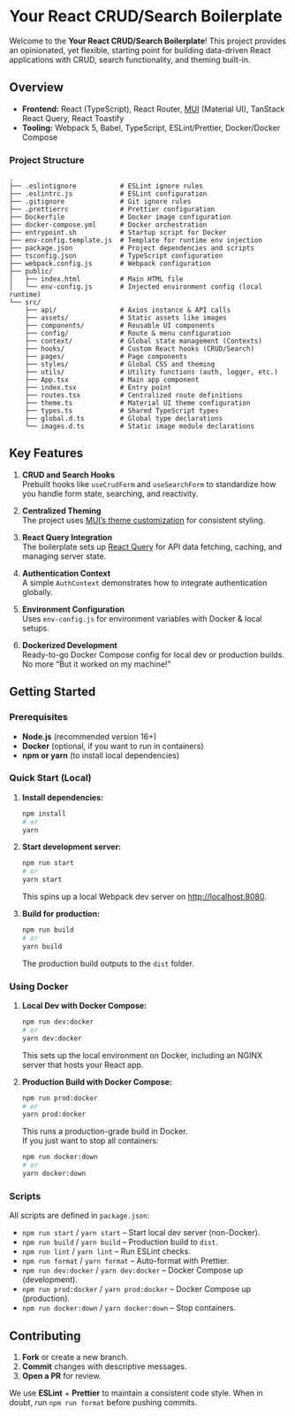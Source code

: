 # Your React CRUD/Search Boilerplate

Welcome to the **Your React CRUD/Search Boilerplate**! This project provides an opinionated, yet flexible, starting point for building data-driven React applications with CRUD, search functionality, and theming built-in.

## Overview

- **Frontend:** React (TypeScript), React Router, [MUI](https://mui.com/) (Material UI), TanStack React Query, React Toastify
- **Tooling:** Webpack 5, Babel, TypeScript, ESLint/Prettier, Docker/Docker Compose

### Project Structure

```
.
├── .eslintignore           # ESLint ignore rules
├── .eslintrc.js            # ESLint configuration
├── .gitignore              # Git ignore rules
├── .prettierrc             # Prettier configuration
├── Dockerfile              # Docker image configuration
├── docker-compose.yml      # Docker orchestration
├── entrypoint.sh           # Startup script for Docker
├── env-config.template.js  # Template for runtime env injection
├── package.json            # Project dependencies and scripts
├── tsconfig.json           # TypeScript configuration
├── webpack.config.js       # Webpack configuration
├── public/
│   ├── index.html          # Main HTML file
│   └── env-config.js       # Injected environment config (local runtime)
└── src/
    ├── api/                # Axios instance & API calls
    ├── assets/             # Static assets like images
    ├── components/         # Reusable UI components
    ├── config/             # Route & menu configuration
    ├── context/            # Global state management (Contexts)
    ├── hooks/              # Custom React hooks (CRUD/Search)
    ├── pages/              # Page components
    ├── styles/             # Global CSS and theming
    ├── utils/              # Utility functions (auth, logger, etc.)
    ├── App.tsx             # Main app component
    ├── index.tsx           # Entry point
    ├── routes.tsx          # Centralized route definitions
    ├── theme.ts            # Material UI theme configuration
    ├── types.ts            # Shared TypeScript types
    ├── global.d.ts         # Global type declarations
    └── images.d.ts         # Static image module declarations
```

## Key Features

1. **CRUD and Search Hooks**  
   Prebuilt hooks like `useCrudForm` and `useSearchForm` to standardize how you handle form state, searching, and reactivity.

2. **Centralized Theming**  
   The project uses [MUI’s theme customization](https://mui.com/material-ui/customization/theming/) for consistent styling.

3. **React Query Integration**  
   The boilerplate sets up [React Query](https://tanstack.com/query/latest) for API data fetching, caching, and managing server state.

4. **Authentication Context**  
   A simple `AuthContext` demonstrates how to integrate authentication globally.

5. **Environment Configuration**  
   Uses `env-config.js` for environment variables with Docker & local setups.

6. **Dockerized Development**  
   Ready-to-go Docker Compose config for local dev or production builds. No more “But it worked on my machine!”

## Getting Started

### Prerequisites

- **Node.js** (recommended version 16+)
- **Docker** (optional, if you want to run in containers)
- **npm or yarn** (to install local dependencies)

### Quick Start (Local)

1. **Install dependencies:**

   ```bash
   npm install
   # or
   yarn
   ```

2. **Start development server:**

   ```bash
   npm run start
   # or
   yarn start
   ```

   This spins up a local Webpack dev server on [http://localhost:8080](http://localhost:8080).

3. **Build for production:**

   ```bash
   npm run build
   # or
   yarn build
   ```

   The production build outputs to the `dist` folder.

### Using Docker

1. **Local Dev with Docker Compose:**

   ```bash
   npm run dev:docker
   # or
   yarn dev:docker
   ```

   This sets up the local environment on Docker, including an NGINX server that hosts your React app.

2. **Production Build with Docker Compose:**
   ```bash
   npm run prod:docker
   # or
   yarn prod:docker
   ```
   This runs a production-grade build in Docker.  
   If you just want to stop all containers:
   ```bash
   npm run docker:down
   # or
   yarn docker:down
   ```

### Scripts

All scripts are defined in `package.json`:

- `npm run start` / `yarn start` – Start local dev server (non-Docker).
- `npm run build` / `yarn build` – Production build to `dist`.
- `npm run lint` / `yarn lint` – Run ESLint checks.
- `npm run format` / `yarn format` – Auto-format with Prettier.
- `npm run dev:docker` / `yarn dev:docker` – Docker Compose up (development).
- `npm run prod:docker` / `yarn prod:docker` – Docker Compose up (production).
- `npm run docker:down` / `yarn docker:down` – Stop containers.

## Contributing

1. **Fork** or create a new branch.
2. **Commit** changes with descriptive messages.
3. **Open a PR** for review.

We use **ESLint** + **Prettier** to maintain a consistent code style. When in doubt, run `npm run format` before pushing commits.
